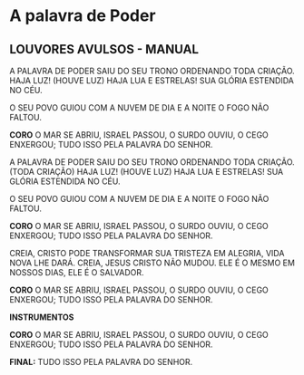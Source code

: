 # A palavra de Poder

## LOUVORES AVULSOS - MANUAL

A PALAVRA DE PODER SAIU DO SEU TRONO
ORDENANDO TODA CRIAÇÃO.
HAJA LUZ! (HOUVE LUZ)
HAJA LUA E ESTRELAS!
SUA GLÓRIA ESTENDIDA NO CÉU.

O SEU POVO GUIOU
COM A NUVEM DE DIA
E A NOITE O FOGO NÃO FALTOU.

**CORO**
O MAR SE ABRIU, ISRAEL PASSOU,
O SURDO OUVIU, O CEGO ENXERGOU;
TUDO ISSO PELA PALAVRA DO SENHOR.

A PALAVRA DE PODER SAIU DO SEU TRONO
ORDENANDO TODA CRIAÇÃO. (TODA CRIAÇÃO)
HAJA LUZ! (HOUVE LUZ)
HAJA LUA E ESTRELAS!
SUA GLÓRIA ESTENDIDA NO CÉU.

O SEU POVO GUIOU
COM A NUVEM DE DIA
E A NOITE O FOGO NÃO FALTOU.

**CORO**
O MAR SE ABRIU, ISRAEL PASSOU,
O SURDO OUVIU, O CEGO ENXERGOU;
TUDO ISSO PELA PALAVRA DO SENHOR.

CREIA, CRISTO PODE TRANSFORMAR
SUA TRISTEZA EM ALEGRIA,
VIDA NOVA LHE DARÁ.
CREIA, JESUS CRISTO NÃO MUDOU.
ELE É O MESMO EM NOSSOS DIAS,
ELE É O SALVADOR.

**CORO**
O MAR SE ABRIU, ISRAEL PASSOU,
O SURDO OUVIU, O CEGO ENXERGOU;
TUDO ISSO PELA PALAVRA DO SENHOR.

**INSTRUMENTOS**

**CORO**
O MAR SE ABRIU, ISRAEL PASSOU,
O SURDO OUVIU, O CEGO ENXERGOU;
TUDO ISSO PELA PALAVRA DO SENHOR.

**FINAL:**
TUDO ISSO PELA PALAVRA DO SENHOR.

